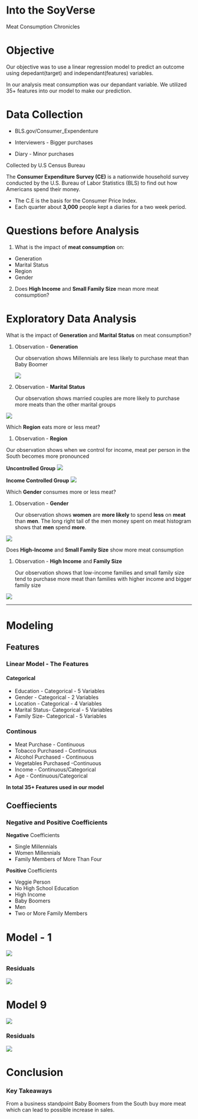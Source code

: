 # Into the SoyVerse
Meat Consumption Chronicles

# Objective

Our objective was to use a linear regression model to predict an outcome using depedant(target) and independant(features) variables. 

In our analysis meat consumption was our depandant variable. We utilized 35+ features into our model to make our prediction.


# Data Collection

- BLS.gov/Consumer_Expendenture

- Interviewers - Bigger purchases

- Diary - Minor purchases

Collected by U.S Census Bureau

The **Consumer Expenditure Survey (CE)** is a nationwide household survey conducted by the U.S. Bureau of Labor Statistics (BLS) to find out how Americans spend their money.

- The C.E is the basis for the Consumer Price Index.
- Each quarter about **3,000** people kept a diaries for a two week period.

# Questions before Analysis

1) What is the impact of **meat consumption** on:
- Generation 
- Marital Status
- Region
- Gender 

2) Does **High Income** and **Small Family Size** mean more meat consumption?

# Exploratory Data Analysis

  What is the impact of **Generation** and **Marital Status** on meat consumption?

   
1) Observation - **Generation**

    Our observation shows Millennials are less likely to purchase meat than Baby Boomer

    ![](Images/Bar&#32;Graph&#32;Generations.png)

2) Observation - **Marital Status**

    Our observation shows married couples are more likely to purchase more meats than the other marital groups

  ![](Images/marital_status&#32;pie.png)

Which **Region** eats more or less meat?

1) Observation - **Region**

Our observation shows when we control for income, meat per person in the South becomes more pronounced

 **Uncontrolled Group**
![](Images/updated_color_map.png)

**Income Controlled Group**
![](Images/region_income_control.png)   
    


Which **Gender** consumes more or less meat?

1) Observation - **Gender**
   
   Our observation shows **women** are **more likely** to spend **less** on **meat** than **men**. The long right tail of the men money spent on meat histogram shows that **men** spend **more**.
   
![](Images/meat_gender_count.png)

Does **High-Income** and **Small Family Size** show more meat consumption

1) Observation - **High Income** and **Family Size**

    Our observation shows that low-income families and small family size tend to purchase more meat than families with higher income and bigger family size

![](Images/family_income.png)

----
# Modeling
  
## Features

### Linear Model - The Features 

#### Categorical
- Education - Categorical - 5 Variables
- Gender - Categorical - 2 Variables
- Location - Categorical - 4 Variables
- Marital Status- Categorical - 5 Variables
- Family Size- Categorical - 5 Variables

### Continous
- Meat Purchase - Continuous
- Tobacco Purchased - Continuous
- Alcohol Purchased - Continuous 
- Vegetables Purchased -Continuous 
- Income - Continuous/Categorical
- Age - Continuous/Categorical

**In total 35+ Features used in our model**

## Coeffiecients  

### Negative and Positive Coefficients

**Negative** Coefficients  

- Single Millennials 
-  Women Millennials
- Family Members of More Than Four 

**Positive** Coefficients
- Veggie Person
- No High School Education
- High Income
- Baby Boomers
- Men
- Two or More Family Members

# Model - 1

![](Images/model_1.png)

### Residuals
![](Images/model1.png)

# Model 9

![](Images/model_9.png)

### Residuals
![](Images/truncated_variables.png)


# Conclusion

### Key Takeaways

From a business standpoint Baby Boomers from the South buy more meat which can lead to possible increase in sales.

